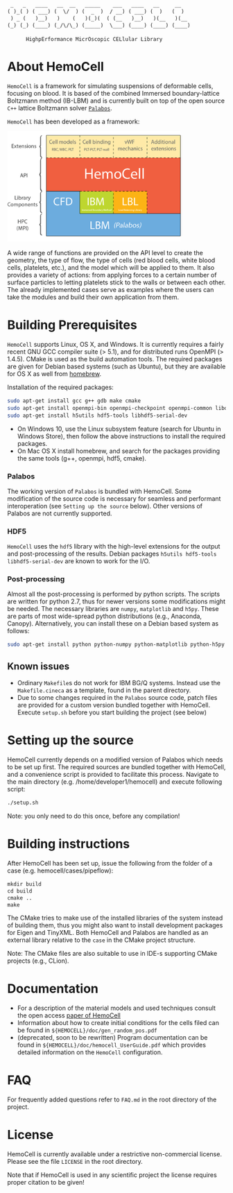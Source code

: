      _   _   ____   __  __   _____    ___   ____   __     __   
    ( )_( ) ( ___) (  \/  ) (  _  )  / __) ( ___) (  )   (  )  
     ) _ (   )__)   )    (   )(_)(  ( (__   )__)   )(__   )(__ 
    (_) (_) (____) (_/\/\_) (_____)  \___) (____) (____) (____)   
    
          HighpErformance MicrOscopic CELlular Library


About HemoCell
==========

`HemoCell` is a framework for simulating suspensions of deformable cells, focusing on blood. It is based of the combined Immersed boundary-lattice Boltzmann method (IB-LBM) and is currently built on top of the open source `C++` lattice Boltzmann solver [`Palabos`](http://www.palabos.org).

`HemoCell` has been developed as a framework:

<img src="doc/images/structure.png" width="400">

A wide range of functions are provided on the API level to create the geometry, the type of flow, the type of cells (red blood cells, white blood cells, platelets, etc.), and the model which will be applied to them. It also provides a variety of actions: from applying forces to a certain number of surface particles to letting platelets stick to the walls or between each other. The already implemented cases serve as examples where the users can take the modules and build their own application from them.

Building Prerequisites
====================

`HemoCell` supports Linux, OS X, and Windows. It is currently requires a fairly recent GNU GCC compiler suite (> 5.1), and for distributed runs OpenMPI (> 1.4.5). CMake is used as the build automation tools.  The required packages are given for Debian based systems (such as Ubuntu), but they are available for OS X as well from [homebrew](http://brew.sh).

Installation of the required packages:

```bash
sudo apt-get install gcc g++ gdb make cmake
sudo apt-get install openmpi-bin openmpi-checkpoint openmpi-common libopenmpi-dev
sudo apt-get install h5utils hdf5-tools libhdf5-serial-dev
```

- On Windows 10, use the Linux subsystem feature (search for Ubuntu in Windows Store), then follow the above instructions to install the required packages.
- On Mac OS X install homebrew, and search for the packages providing the same tools (g++, openmpi, hdf5, cmake).

### Palabos
The working version of `Palabos` is bundled with HemoCell. Some modification of the source code is necessary for seamless and performant interoperation (see `Setting up the source` below). Other versions of Palabos are not currently supported.

### HDF5

`HemoCell` uses the `hdf5` library with the high-level extensions for the output and post-processing of the results. Debian packages `h5utils hdf5-tools libhdf5-serial-dev` are known to work for the I/O.

### Post-processing

Almost all the post-processing is performed by python scripts. The scripts are written for python 2.7, thus for newer versions some modifications might be needed. The necessary libraries are `numpy`, `matplotlib` and `h5py`. These are parts of most wide-spread python distributions (e.g., Anaconda, Canopy). Alternatively, you can install these on a Debian based system as follows:

```bash
sudo apt-get install python python-numpy python-matplotlib python-h5py
```


## Known issues
* Ordinary `Makefile`s do not work for IBM BG/Q systems. Instead use the `Makefile.cineca` as a template, found in the parent directory.
* Due to some changes required in the `Palabos` source code, patch files are provided for a custom version bundled together with HemoCell. Execute `setup.sh` before you start building the project (see below)


# Setting up the source

HemoCell currently depends on a modified version of Palabos which needs to be set up first. The required sources are bundled together with HemoCell, and a convenience script is provided to facilitate this process. Navigate to the main directory (e.g. /home/developer1/hemocell) and execute following script:

```bash
./setup.sh
```

Note: you only need to do this once, before any compilation!


Building instructions
================================

After HemoCell has been set up, issue the following from the folder of a case (e.g. hemocell/cases/pipeflow):

```shell
mkdir build
cd build
cmake ..
make
```

The CMake tries to make use of the installed libraries of the system instead of building them, thus you might also want to install development packages for Eigen and TinyXML.  Both HemoCell and Palabos are handled as an external library relative to the `case` in the CMake project structure.

Note: The CMake files are also suitable to use in IDE-s supporting CMake projects (e.g., CLion).

Documentation 
=============

- For a description of the material models and used techniques consult the open access [paper of HemoCell](http://journal.frontiersin.org/article/10.3389/fphys.2017.00563)
- Information about how to create initial conditions for the cells filed can be found in `${HEMOCELL}/doc/gen_random_pos.pdf`
- (deprecated, soon to be rewritten) Program documentation can be found in `${HEMOCELL}/doc/hemocell_UserGuide.pdf` which provides detailed information on the `HemoCell` configuration.

# FAQ

For frequently added questions refer to `FAQ.md` in the root directory of the project.

# License

HemoCell is currently available under a restrictive non-commercial license. Please see the file `LICENSE` in the root directory. 

Note that if HemoCell is used in any scientific project the license requires proper citation to be given! 



